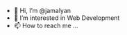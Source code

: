 - 👋 Hi, I’m @jamalyan
- 👀 I’m interested in Web Development
- 📫 How to reach me ...

<!---
jamalyan/jamalyan is a ✨ special ✨ repository because its `README.md` (this file) appears on your GitHub profile.
You can click the Preview link to take a look at your changes.
--->
